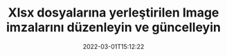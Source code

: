---
############################# Static ############################
layout: "auto-gen-signature"
date: 2022-03-01T15:12:22
draft: false
operation: Update
signaturetype: Image
fileformat: Xlsx
productName: Java
lang: tr
productCode: java
otherformats: pdf doc docx docm dot dotm dotx odt ott rtf xls xlsx xlsm xlsb csv ods ots xltx xltm ppt pptx pps ppsx odp otp potx potm pptm ppsm
breadcrumb: Put Image signature on Xlsx for Java

############################# Head ############################
head_title: "Xlsx dosyalarına yerleştirilen Image imzalarını Java ile güncelleyin"
head_description: "İmzalı Xlsx belgelerinde Image imza güncellemesi için Java kodunu anlamak için basit ve kolay kullanın."

############################# Header ############################
title: "Xlsx dosyalarına yerleştirilen Image imzalarını düzenleyin ve güncelleyin"
description: "Java için API, Xlsx belgelerinde Image imza güncellemesi için işlevsellik sağlar. Birkaç satırlık Java koduyla Xlsx belgelerinizdeki e-imzaları hızlı ve kolay bir şekilde güncelleyin."
bg_image: "https://cms.admin.containerize.com/templates/aspose/App_Themes/V3/images/bg/header1.png"
bg_overlay: false
button:
    enable: true

############################# SubMenu ############################
submenu:
    enable: true

    left:
        img_alt: "GroupDocs.Signature for Java"
        image: "https://cms.admin.containerize.com/templates/groupdocs/images/product-logos/90x90-noborder/groupdocs-signature-java.png"
        product: "GroupDocs.Signature"
        platform: "Java"



############################# About ############################
about:
    enable: true
    title: "GroupDocs.Signature for Java API özellikleri hakkında bilgi edinin"
    content: |
        [GroupDocs.Signature for Java](https://products.groupdocs.com/signature/java/) API işlevi, elektronik imzalar kullanarak talep edilen belge biçimlerinde işlemek için çok çeşitli araçlar içerir. Metinler, resimler, dijital sertifikalar, barkodlar, QR kodları, damgalar veya meta veriler gibi geniş e-imza yelpazesi desteklenir. Müşteriler, PDF'lerde, MS Word belgelerinde, MS Excel çalışma kitaplarında, MS PowerPoint sunumlarında, Adobe Photoshop dosyalarında ve çeşitli görüntü formatlarında dijital imza ekleyebilir, kaldırabilir, düzenleyebilir, doğrulayabilir veya arayabilir. Çok sayıda kullanışlı özellik ve ayar mevcuttur.
    

############################# Steps ############################
steps:
    enable: true
    title_left: "Xlsx belgenizdeki Image imzaları nasıl değiştirilir?"
    content_left: |
        [GroupDocs.Signature for Java](https://products.groupdocs.com/signature/java/), Xlsx belgelerine yerleştirilen Image imzalarının güncellenmesi gibi faydalı özellikler içerir. İmza özelliklerini ekstra kod olmadan değiştirmeyi mümkün kılar.
        
        * Başlangıç ​​olarak, güncellenmesi gereken bir belgeye yapıcı parametre yolu olarak geçen Signature nesnesi oluşturun.
        * Ardından, uygun bir özel imza nesnesini somutlaştırın ve değiştirilmesi gereken tanımlayıcısını ve özelliklerini ayarlayın.
        * Son olarak, belirli bir imza nesnesini geçen Signature'ın Update yöntemini çağırın.
        * Güncelleme sonuçlarını bildiriminize göre işleyin.

    title_right: "sistem gereksinimleri"
    content_right: |
        GroupDocs.Signature for Java, tüm büyük platformlarda ve işletim sistemlerinde desteklenir. Aşağıdaki kodu çalıştırmadan önce lütfen aşağıdaki ön koşulların sisteminizde kurulu olduğundan emin olun.

        * İşletim sistemleri: Microsoft Windows, Linux, MacOS
        * Geliştirme ortamları: NetBeans, Intellij IDEA, Eclipse, etc.
        * Java runtime: J2SE 6.0 and above
        * GroupDocs.Signature for Java ürününün en son sürümünü [Maven}](https://repository.groupdocs.com/webapp/#/artifacts/browse/tree/General/repo/com/groupdocs/groupdocs-signature) adresinden indirin
         
    code: |
        ```java    
                
        // Set up input Xlsx file
        String filePath = "input.xlsx";
        // Set up output file
        String outputFilePath = "output.xlsx";

        // Instantiate Signature for input file
        Signature signature = new Signature(filePath);

        // Id of signature which is supposed to be updated
        // such Id might be got as a result of search operation
        String id = "ff988ab1-7403-4c8d-8db7-f2a56b9f8530";

        // provide signature features to update
        // set up particular signature id
        ImageSignature signatureToUpdate = new ImageSignature(id);

        // specify signature width
        signatureToUpdate.setWidth(170);
        // specify signature height
        signatureToUpdate.setHeight(250);
        // set left position
        signatureToUpdate.setLeft(10);
        // set top position
        signatureToUpdate.setTop(10);

        // update signature
        Boolean updateResult = signature.update(outputFilePath, signatureToUpdate);

        // process updation result
        if (updateResult)
        {
                System.out.println("Signature was updated successfully!");
        }
        ```

############################# Demos ############################
demos:
    enable: true
    title: "Belge sayfalarındaki Image imzalarının güncellenmesi - Canlı Demo"
    content: |
       Xlsx belgesinin çeşitli elektronik imzalarını hemen şimdi [GroupDocs.Signature App](https://products.groupdocs.app/signature/family) web sitesini ziyaret ederek düzenleyin.          

############################# More Formats ############################
more_formats:
    enable: true
    title: "Çeşitli Image imzalarını Java aracılığıyla güncelleyin"
    content: |
        "Çeşitli belge biçimlerine yerleştirilmiş dijital imzaları düzenleme. İmza verilerini ekstra kod olmadan güncelleyin."
    format: 
       
       
back_to_top:
    enable: true
---